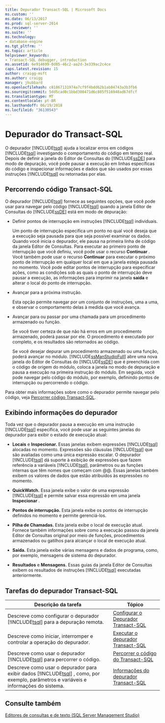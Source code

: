 ```yaml
---
title: Depurador Transact-SQL | Microsoft Docs
ms.custom: ''
ms.date: 06/13/2017
ms.prod: sql-server-2014
ms.reviewer: ''
ms.suite: ''
ms.technology:
- database-engine
ms.tgt_pltfrm: ''
ms.topic: article
helpviewer_keywords:
- Transact-SQL debugger, introduction
ms.assetid: 6e914699-0d85-46c2-aa2d-3e339ac2c4ce
caps.latest.revision: 15
author: craigg-msft
ms.author: craigg
manager: jhubbard
ms.openlocfilehash: c81867131974a7cf9f4bdd62b1ab84743a3b3fb6
ms.sourcegitcommit: 5dd5cad0c1bbd308471d6c885f516948ad67dfcf
ms.translationtype: MT
ms.contentlocale: pt-BR
ms.lasthandoff: 06/19/2018
ms.locfileid: "36130543"
---
```

# <a name="transact-sql-debugger"></a>Depurador do Transact-SQL
  O depurador [!INCLUDE[tsql](../../includes/tsql-md.md)] ajuda a localizar erros em códigos [!INCLUDE[tsql](../../includes/tsql-md.md)] investigando o comportamento do código em tempo real. Depois de definir a janela do Editor de Consultas do [!INCLUDE[ssDE](../../includes/ssde-md.md)] para modo de depuração, você pode pausar a execução em linhas específicas do código e inspecionar informações e dados que são usados por essas instruções [!INCLUDE[tsql](../../includes/tsql-md.md)] ou retornadas por elas.  
  
## <a name="stepping-through-transact-sql-code"></a>Percorrendo código Transact-SQL  
 O depurador [!INCLUDE[tsql](../../includes/tsql-md.md)] fornece as seguintes opções, que você pode usar para navegar pelo código [!INCLUDE[tsql](../../includes/tsql-md.md)] quando a janela Editor de Consultas do [!INCLUDE[ssDE](../../includes/ssde-md.md)] está em modo de depuração:  
  
-   Definir pontos de interrupção em instruções [!INCLUDE[tsql](../../includes/tsql-md.md)] individuais.  
  
     Um ponto de interrupção especifica um ponto no qual você deseja que a execução seja pausada para que seja possível examinar os dados. Quando você inicia o depurador, ele pausa na primeira linha de código da janela Editor de Consultas. Para executar ao primeiro ponto de interrupção que você definiu, você pode usar o recurso **Continuar** . Você também pode usar o recurso **Continuar** para executar o próximo ponto de interrupção em qualquer local em que a janela esteja pausada no momento. Você pode editar pontos de interrupção para especificar ações, como as condições sob as quais o ponto de interrupção deve pausar a execução, as informações para imprimir na janela **saída** e alterar o local do ponto de interrupção.  
  
-   Avançar para a próxima instrução.  
  
     Esta opção permite navegar por um conjunto de instruções, uma a uma, e observar o comportamento delas à medida que você avança.  
  
-   Avançar para ou passar por uma chamada para um procedimento armazenado ou função.  
  
     Se você tiver certeza de que não há erros em um procedimento armazenado, poderá passar por ele. O procedimento é executado por completo, e os resultados são retornados ao código.  
  
     Se você desejar depurar um procedimento armazenado ou uma função, poderá avançar no módulo. [!INCLUDE[ssManStudioFull](../../includes/ssmanstudiofull-md.md)] abre uma nova janela do Editor de Consultas do [!INCLUDE[ssDE](../../includes/ssde-md.md)] que é preenchida com o código de origem do módulo, coloca a janela no modo de depuração e pausa a execução na primeira instrução do módulo. Em seguida, você pode navegar pelo código do módulo, por exemplo, definindo pontos de interrupção ou percorrendo o código.  
  
 Para obter mais informações sobre como o depurador permite navegar pelo código, veja [Percorrer código Transact-SQL](step-through-transact-sql-code.md).  
  
## <a name="viewing-debugger-information"></a>Exibindo informações do depurador  
 Toda vez que o depurador pausa a execução em uma instrução [!INCLUDE[tsql](../../includes/tsql-md.md)] específica, você pode usar as seguintes janelas do depurador para exibir o estado de execução atual:  
  
-   **Locais** e **Inspecionar.** Essas janelas exibem expressões [!INCLUDE[tsql](../../includes/tsql-md.md)] alocadas no momento. Expressões são cláusulas [!INCLUDE[tsql](../../includes/tsql-md.md)] que são avaliadas como uma única expressão escalar. O depurador [!INCLUDE[tsql](../../includes/tsql-md.md)] dá suporte à exibição de expressões que fazem referência a variáveis [!INCLUDE[tsql](../../includes/tsql-md.md)], parâmetros ou as funções internas que têm nomes que começam com @@. Essas janelas também exibem os valores de dados que estão atribuídos às expressões no momento.  
  
-   **QuickWatch.** Essa janela exibe o valor de uma expressão [!INCLUDE[tsql](../../includes/tsql-md.md)] e permite salvar essa expressão em uma janela **Inspecionar** .  
  
-   **Pontos de interrupção.** Esta janela exibe os pontos de interrupção definidos no momento e permite gerenciá-los.  
  
-   **Pilha de Chamadas.** Esta janela exibe o local de execução atual. Fornece também informações sobre como a execução passou da janela Editor de Consultas original por meio de funções, procedimentos armazenados ou gatilhos para alcançar o local de execução atual.  
  
-   **Saída.** Esta janela exibe várias mensagens e dados de programa, como, por exemplo, mensagens de sistema do depurador.  
  
-   **Resultados** e **Mensagens.** Essas guias da janela Editor de Consultas exibem os resultados de instruções [!INCLUDE[tsql](../../includes/tsql-md.md)] executadas anteriormente.  
  
## <a name="transact-sql-debugger-tasks"></a>Tarefas do depurador Transact-SQL  
  
|Descrição da tarefa|Tópico|  
|----------------------|-----------|  
|Descreve como configurar o depurador [!INCLUDE[tsql](../../includes/tsql-md.md)] para a depuração remota.|[Configurar o Depurador Transact-SQL](configure-firewall-rules-before-running-the-tsql-debugger.md)|  
|Descreve como iniciar, interromper e controlar a operação do depurador.|[Executar o depurador Transact-SQL](transact-sql-debugger.md)|  
|Descreve como usar o depurador [!INCLUDE[tsql](../../includes/tsql-md.md)] para percorrer o código.|[Percorrer o código do Transact-SQL](step-through-transact-sql-code.md)|  
|Descreve como usar o depurador para exibir dados [!INCLUDE[tsql](../../includes/tsql-md.md)] , como, por exemplo, parâmetros e variáveis e informações do sistema.|[Informações do depurador Transact-SQL](transact-sql-debugger-information.md)|  
  
## <a name="see-also"></a>Consulte também  
 [Editores de consultas e de texto &#40;SQL Server Management Studio&#41;](../scripting/query-and-text-editors-sql-server-management-studio.md)  
  
  